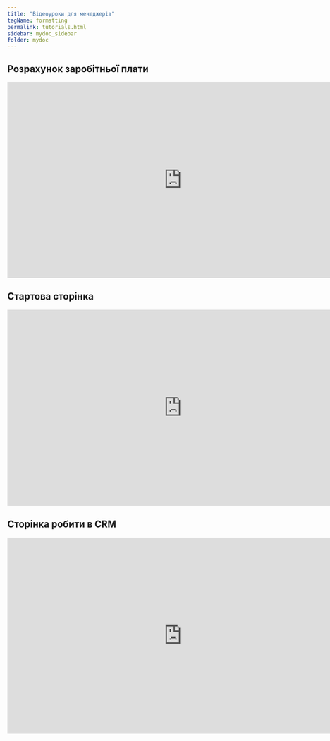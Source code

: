 ```yaml
---
title: "Відеоуроки для менеджерів"
tagName: formatting
permalink: tutorials.html
sidebar: mydoc_sidebar
folder: mydoc
---
```

## Розрахунок заробітньої плати
<iframe width="789" height="444" src="https://www.youtube.com/embed/OQAHR-eTH_I" frameborder="0" allowfullscreen></iframe>

## Стартова сторінка
<iframe width="789" height="444" src="https://www.youtube.com/embed/K76-qSv3PNg" frameborder="0" allowfullscreen></iframe>

## Сторінка робити в CRM
<iframe width="789" height="444" src="https://www.youtube.com/embed/6_cF0MtLDeE" frameborder="0" allowfullscreen></iframe>



